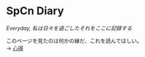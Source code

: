 # SpCn Diary
*Everyday, 私は日々を過ごしたそれをここに記録する*

このページを見たのは何かの縁だ、これを読んでほしい。  
-> [心得](https://github.com/SuperConsole/SuperC-Learning-Diary/blob/master/kokoroe.md) 
